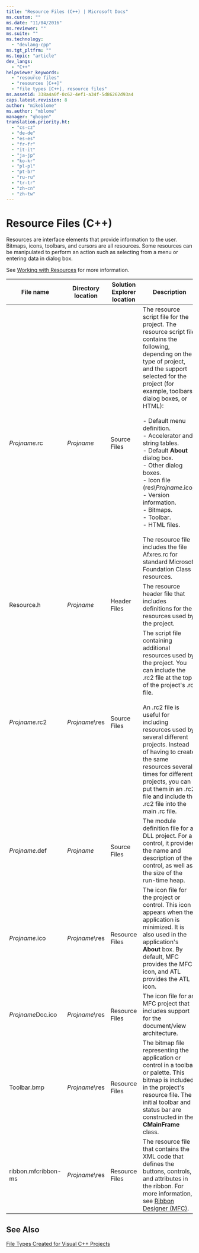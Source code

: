 ```yaml
---
title: "Resource Files (C++) | Microsoft Docs"
ms.custom: ""
ms.date: "11/04/2016"
ms.reviewer: ""
ms.suite: ""
ms.technology: 
  - "devlang-cpp"
ms.tgt_pltfrm: ""
ms.topic: "article"
dev_langs: 
  - "C++"
helpviewer_keywords: 
  - "resource files"
  - "resources [C++]"
  - "file types [C++], resource files"
ms.assetid: 338a4a0f-0c62-4ef1-a34f-5d86262d93a4
caps.latest.revision: 8
author: "mikeblome"
ms.author: "mblome"
manager: "ghogen"
translation.priority.ht: 
  - "cs-cz"
  - "de-de"
  - "es-es"
  - "fr-fr"
  - "it-it"
  - "ja-jp"
  - "ko-kr"
  - "pl-pl"
  - "pt-br"
  - "ru-ru"
  - "tr-tr"
  - "zh-cn"
  - "zh-tw"
---
```

# Resource Files (C++)
Resources are interface elements that provide information to the user. Bitmaps, icons, toolbars, and cursors are all resources. Some resources can be manipulated to perform an action such as selecting from a menu or entering data in dialog box.  
  
 See [Working with Resources](../mfc/working-with-resource-files.md) for more information.  
  
|File name|Directory location|Solution Explorer location|Description|  
|---------------|------------------------|--------------------------------|-----------------|  
|*Projname*.rc|*Projname*|Source Files|The resource script file for the project. The resource script file contains the following, depending on the type of project, and the support selected for the project (for example, toolbars, dialog boxes, or HTML):<br /><br /> -   Default menu definition.<br />-   Accelerator and string tables.<br />-   Default **About** dialog box.<br />-   Other dialog boxes.<br />-   Icon file (res\\*Projname*.ico).<br />-   Version information.<br />-   Bitmaps.<br />-   Toolbar.<br />-   HTML files.<br /><br /> The resource file includes the file Afxres.rc for standard Microsoft Foundation Class resources.|  
|Resource.h|*Projname*|Header Files|The resource header file that includes definitions for the resources used by the project.|  
|*Projname*.rc2|*Projname*\res|Source Files|The script file containing additional resources used by the project. You can include the .rc2 file at the top of the project's .rc file.<br /><br /> An .rc2 file is useful for including resources used by several different projects. Instead of having to create the same resources several times for different projects, you can put them in an .rc2 file and include the .rc2 file into the main .rc file.|  
|*Projname*.def|*Projname*|Source Files|The module definition file for a DLL project. For a control, it provides the name and description of the control, as well as the size of the run-time heap.|  
|*Projname*.ico|*Projname*\res|Resource Files|The icon file for the project or control. This icon appears when the application is minimized. It is also used in the application's **About** box. By default, MFC provides the MFC icon, and ATL provides the ATL icon.|  
|*Projname*Doc.ico|*Projname*\res|Resource Files|The icon file for an MFC project that includes support for the document/view architecture.|  
|Toolbar.bmp|*Projname*\res|Resource Files|The bitmap file representing the application or control in a toolbar or palette. This bitmap is included in the project's resource file. The initial toolbar and status bar are constructed in the **CMainFrame** class.|  
|ribbon.mfcribbon-ms|*Projname*\res|Resource Files|The resource file that contains the XML code that defines the buttons, controls, and attributes in the ribbon. For more information, see [Ribbon Designer (MFC)](../mfc/ribbon-designer-mfc.md).|  
  
## See Also  
 [File Types Created for Visual C++ Projects](../ide/file-types-created-for-visual-cpp-projects.md)